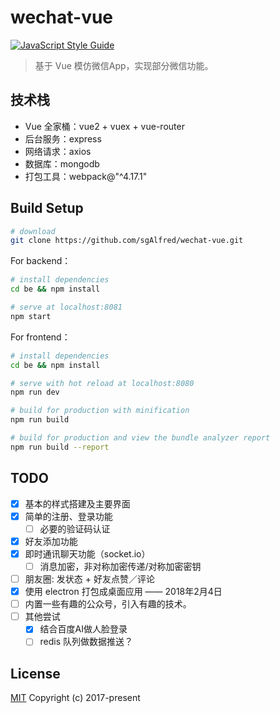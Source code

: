 # wechat-vue

[![JavaScript Style Guide](https://img.shields.io/badge/code_style-standard-brightgreen.svg)](https://standardjs.com)

> 基于 Vue 模仿微信App，实现部分微信功能。

## 技术栈

* Vue 全家桶：vue2 + vuex + vue-router
* 后台服务：express
* 网络请求：axios
* 数据库：mongodb
* 打包工具：webpack@"^4.17.1"

## Build Setup

``` bash
# download
git clone https://github.com/sgAlfred/wechat-vue.git
```

For backend：

``` bash
# install dependencies
cd be && npm install

# serve at localhost:8081
npm start
```

For frontend：

``` bash
# install dependencies
cd be && npm install

# serve with hot reload at localhost:8080
npm run dev

# build for production with minification
npm run build

# build for production and view the bundle analyzer report
npm run build --report
```

## TODO

* [X] 基本的样式搭建及主要界面
* [X] 简单的注册、登录功能
    * [ ] 必要的验证码认证
* [X] 好友添加功能
* [X] 即时通讯聊天功能（socket.io）
    * [ ] 消息加密，非对称加密传递/对称加密密钥
* [ ] 朋友圈: 发状态 + 好友点赞／评论
* [X] 使用 electron 打包成桌面应用 —— 2018年2月4日
* [ ] 内置一些有趣的公众号，引入有趣的技术。
* [ ] 其他尝试
    * [X] 结合百度AI做人脸登录
    * [ ] redis 队列做数据推送？

## License
[MIT](http://opensource.org/licenses/MIT)
Copyright (c) 2017-present

